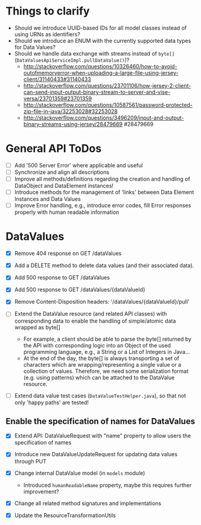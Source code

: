 # Things to clarify
  * Should we introduce UUID-based IDs for all model classes instead of using URNs as identifiers?
  * Should we introduce an ENUM with the currently supported data types for Data Values?
  * Should we handle data exchange with streams instead of ``byte[]`` (``DataValuesApiServiceImpl.pullDataValue()``)?
    * http://stackoverflow.com/questions/10326460/how-to-avoid-outofmemoryerror-when-uploading-a-large-file-using-jersey-client/31140433#31140433
    * http://stackoverflow.com/questions/23701106/how-jersey-2-client-can-send-input-output-binary-stream-to-server-and-vise-versa/23701359#23701359
    * http://stackoverflow.com/questions/10587561/password-protected-zip-file-in-java/32253028#32253028
    * http://stackoverflow.com/questions/3496209/input-and-output-binary-streams-using-jersey/28479669
    #28479669

# General API ToDos
  * [ ] Add '500 Server Error' where applicable and useful
  * [ ] Synchronize and align all descriptions
  * [ ] Improve all methods/definitions regarding the creation and handling of DataObject and DataElement instances!
  * [ ] Introduce methods for the management of 'links' between Data Element Instances and Data Values
  * [ ] Improve Error handling, e.g., introduce error codes, fill Error responses properly with human readable 
  information

# DataValues
  * [x] Remove 404 response on GET /dataValues
  * [x] Add a DELETE method to delete data values (and their associated data).
  * [x] Add 500 response to GET /dataValues
  * [x] Add 500 response to GET /dataValues/{dataValueId}
  * [x] Remove Content-Disposition headers: '/dataValues/{dataValueId}/pull' 
  * [ ] Extend the DataValue resource (and related API classes) with corresponding data to enable the handling of 
  simple/atomic data wrapped as byte[]
    * For example, a client should be able to parse the byte[] returned by the API with corresponding logic into an 
    Object of the used programming language, e.g., a String or a List of Integers in Java...
    * At the end of the day, the byte[] is always transporting a set of characters which are wrapping/representing a 
    single value or a collection of values. Therefore, we need some serialization format (e.g. using patterns) which 
    can be attached to the DataValue resource.  
  * [ ] Extend data value test cases (``DataValueTestHelper.java``), so that not only 'happy paths' are tested!
  

## Enable the specification of names for DataValues
  * [x] Extend API: DataValueRequest with "name" property to allow users the specification of names
  * [x] Introduce new DataValueUpdateRequest for updating data values through PUT
  * [x] Change internal DataValue model (in ``models`` module)
    * Introduced ``humanReadableName`` property, maybe this requires further improvement?
  * [x] Change all related method signatures and implementations
  * [x] Update the ResourceTransformationUtils
  
